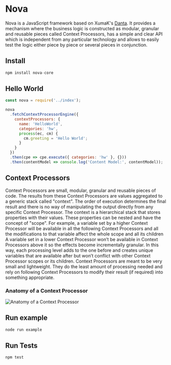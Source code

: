 # Nova

Nova is a JavaScript framework based on XumaK's [Danta](https://github.com/DantaFramework). It provides a mechanism where the business logic is constructed as modular, granular and reusable pieces called Context Processors, has a simple and clear API which is independent from any particular technology and allows to easily test the logic either piece by piece or several pieces in conjunction.

## Install

```javascript
npm install nova-core
```

## Hello World

```javascript
const nova = require('../index');

nova
  .fetchContextProcessorEngine({
    contextProcessors: {
      name: 'HelloWorld',
      categories: 'hw',
      process(ec, cm) {
        cm.greeting = 'Hello World';
      }
    }
  })
  .then(cpe => cpe.execute({ categories: 'hw' }, {}))
  .then(contentModel => console.log('Content Model:', contentModel));
```

## Context Processors

Context Processors are small, modular, granular and reusable pieces of code. The results from these Context Processors are values aggregated to a generic stack called
"context". The order of execution determines the final result and there is no way of manipulating the output directly from any specific Context Processor. The context
is a hierarchical stack that stores properties with their values. These properties can be nested and have the concept of "scope". For example, a variable set by a higher
Context Processor will be available in all the following Context Processors and all the modifications to that variable affect the whole scope and all its children A variable
set in a lower Context Processor won’t be available in Context Processors above it so the effects become incrementally granular.
In this way, each processing level adds to the one before and creates unique variables that are available after but won’t conflict with other Context Processor scopes or its children.
Context Processors are meant to be very small and lightweight. They do the least amount of processing needed and rely on following Context Processors to modify their result (if required) into something appropriate.

### Anatomy of a Context Processor

![Anatomy of a Context Processor](./docs/context-processor-anatomy.png")


## Run example
```bash
node run example
```

## Run Tests
```bash
npm test
```


